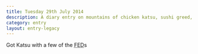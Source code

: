 ```yaml
---
title: Tuesday 29th July 2014
description: A diary entry on mountains of chicken katsu, sushi greed, and Sake
category: entry
layout: entry-legacy
---
```


Got Katsu with a few of the <abbr title="Front-End Developer">FED</abbr>s
